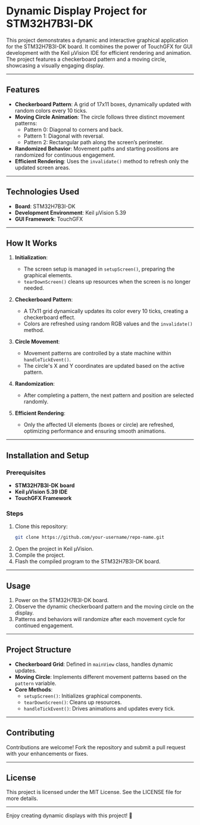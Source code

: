 # Dynamic Display Project for STM32H7B3I-DK

This project demonstrates a dynamic and interactive graphical application for the STM32H7B3I-DK board. It combines the power of TouchGFX for GUI development with the Keil µVision IDE for efficient rendering and animation. The project features a checkerboard pattern and a moving circle, showcasing a visually engaging display.

---

## Features

- **Checkerboard Pattern**: A grid of 17x11 boxes, dynamically updated with random colors every 10 ticks.
- **Moving Circle Animation**: The circle follows three distinct movement patterns:
  - Pattern 0: Diagonal to corners and back.
  - Pattern 1: Diagonal with reversal.
  - Pattern 2: Rectangular path along the screen’s perimeter.
- **Randomized Behavior**: Movement paths and starting positions are randomized for continuous engagement.
- **Efficient Rendering**: Uses the `invalidate()` method to refresh only the updated screen areas.

---

## Technologies Used

- **Board**: STM32H7B3I-DK
- **Development Environment**: Keil µVision 5.39
- **GUI Framework**: TouchGFX

---

## How It Works

1. **Initialization**: 
   - The screen setup is managed in `setupScreen()`, preparing the graphical elements.
   - `tearDownScreen()` cleans up resources when the screen is no longer needed.

2. **Checkerboard Pattern**:
   - A 17x11 grid dynamically updates its color every 10 ticks, creating a checkerboard effect.
   - Colors are refreshed using random RGB values and the `invalidate()` method.

3. **Circle Movement**:
   - Movement patterns are controlled by a state machine within `handleTickEvent()`.
   - The circle's X and Y coordinates are updated based on the active pattern.

4. **Randomization**:
   - After completing a pattern, the next pattern and position are selected randomly.

5. **Efficient Rendering**:
   - Only the affected UI elements (boxes or circle) are refreshed, optimizing performance and ensuring smooth animations.

---

## Installation and Setup

### Prerequisites

- **STM32H7B3I-DK board**
- **Keil µVision 5.39 IDE**
- **TouchGFX Framework**

### Steps

1. Clone this repository:
   ```bash
   git clone https://github.com/your-username/repo-name.git
   ```
2. Open the project in Keil µVision.
3. Compile the project.
4. Flash the compiled program to the STM32H7B3I-DK board.

---

## Usage

1. Power on the STM32H7B3I-DK board.
2. Observe the dynamic checkerboard pattern and the moving circle on the display.
3. Patterns and behaviors will randomize after each movement cycle for continued engagement.

---

## Project Structure

- **Checkerboard Grid**: Defined in `mainView` class, handles dynamic updates.
- **Moving Circle**: Implements different movement patterns based on the `pattern` variable.
- **Core Methods**:
  - `setupScreen()`: Initializes graphical components.
  - `tearDownScreen()`: Cleans up resources.
  - `handleTickEvent()`: Drives animations and updates every tick.

---

## Contributing

Contributions are welcome! Fork the repository and submit a pull request with your enhancements or fixes.

---

## License

This project is licensed under the MIT License. See the LICENSE file for more details.

---

Enjoy creating dynamic displays with this project! 🎉
